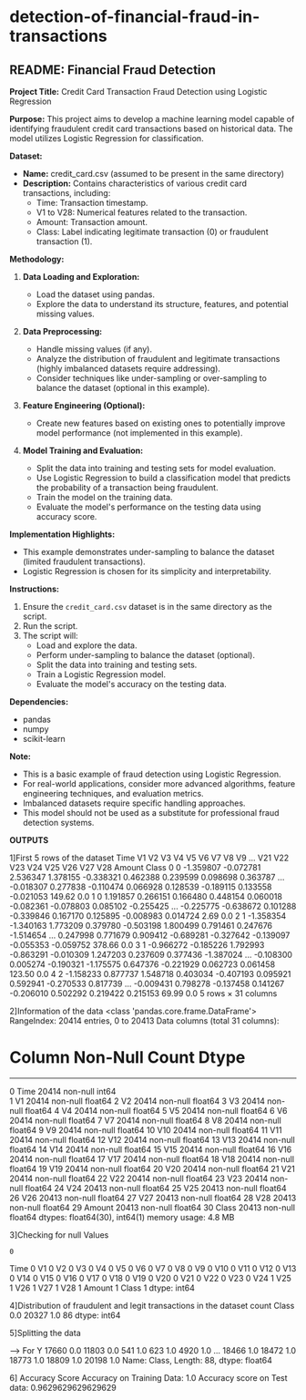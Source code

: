 # detection-of-financial-fraud-in-transactions

## **README: Financial Fraud Detection**

**Project Title:** Credit Card Transaction Fraud Detection using Logistic Regression

**Purpose:**
This project aims to develop a machine learning model capable of identifying fraudulent credit card transactions based on historical data. The model utilizes Logistic Regression for classification.

**Dataset:**
* **Name:** credit_card.csv (assumed to be present in the same directory)
* **Description:** Contains characteristics of various credit card transactions, including:
    - Time: Transaction timestamp.
    - V1 to V28: Numerical features related to the transaction.
    - Amount: Transaction amount.
    - Class: Label indicating legitimate transaction (0) or fraudulent transaction (1).

**Methodology:**

1. **Data Loading and Exploration:**
   - Load the dataset using pandas.
   - Explore the data to understand its structure, features, and potential missing values.

2. **Data Preprocessing:**
   - Handle missing values (if any).
   - Analyze the distribution of fraudulent and legitimate transactions (highly imbalanced datasets require addressing).
   - Consider techniques like under-sampling or over-sampling to balance the dataset (optional in this example).

3. **Feature Engineering (Optional):**
   - Create new features based on existing ones to potentially improve model performance (not implemented in this example).

4. **Model Training and Evaluation:**
   - Split the data into training and testing sets for model evaluation.
   - Use Logistic Regression to build a classification model that predicts the probability of a transaction being fraudulent.
   - Train the model on the training data.
   - Evaluate the model's performance on the testing data using accuracy score.

**Implementation Highlights:**

- This example demonstrates under-sampling to balance the dataset (limited fraudulent transactions).
- Logistic Regression is chosen for its simplicity and interpretability. 

**Instructions:**

1. Ensure the `credit_card.csv` dataset is in the same directory as the script.
2. Run the script.
3. The script will:
    - Load and explore the data.
    - Perform under-sampling to balance the dataset (optional).
    - Split the data into training and testing sets.
    - Train a Logistic Regression model.
    - Evaluate the model's accuracy on the testing data.

**Dependencies:**

* pandas
* numpy
* scikit-learn

**Note:**

- This is a basic example of fraud detection using Logistic Regression.
- For real-world applications, consider more advanced algorithms, feature engineering techniques, and evaluation metrics.
- Imbalanced datasets require specific handling approaches.
- This model should not be used as a substitute for professional fraud detection systems.

**OUTPUTS**

1]First 5 rows of the dataset
Time	V1	V2	V3	V4	V5	V6	V7	V8	V9	...	V21	V22	V23	V24	V25	V26	V27	V28	Amount	Class
0	0	-1.359807	-0.072781	2.536347	1.378155	-0.338321	0.462388	0.239599	0.098698	0.363787	...	-0.018307	0.277838	-0.110474	0.066928	0.128539	-0.189115	0.133558	-0.021053	149.62	0.0
1	0	1.191857	0.266151	0.166480	0.448154	0.060018	-0.082361	-0.078803	0.085102	-0.255425	...	-0.225775	-0.638672	0.101288	-0.339846	0.167170	0.125895	-0.008983	0.014724	2.69	0.0
2	1	-1.358354	-1.340163	1.773209	0.379780	-0.503198	1.800499	0.791461	0.247676	-1.514654	...	0.247998	0.771679	0.909412	-0.689281	-0.327642	-0.139097	-0.055353	-0.059752	378.66	0.0
3	1	-0.966272	-0.185226	1.792993	-0.863291	-0.010309	1.247203	0.237609	0.377436	-1.387024	...	-0.108300	0.005274	-0.190321	-1.175575	0.647376	-0.221929	0.062723	0.061458	123.50	0.0
4	2	-1.158233	0.877737	1.548718	0.403034	-0.407193	0.095921	0.592941	-0.270533	0.817739	...	-0.009431	0.798278	-0.137458	0.141267	-0.206010	0.502292	0.219422	0.215153	69.99	0.0
5 rows × 31 columns

2]Information of the data
<class 'pandas.core.frame.DataFrame'>
RangeIndex: 20414 entries, 0 to 20413
Data columns (total 31 columns):
 #   Column  Non-Null Count  Dtype  
---  ------  --------------  -----  
 0   Time    20414 non-null  int64  
 1   V1      20414 non-null  float64
 2   V2      20414 non-null  float64
 3   V3      20414 non-null  float64
 4   V4      20414 non-null  float64
 5   V5      20414 non-null  float64
 6   V6      20414 non-null  float64
 7   V7      20414 non-null  float64
 8   V8      20414 non-null  float64
 9   V9      20414 non-null  float64
 10  V10     20414 non-null  float64
 11  V11     20414 non-null  float64
 12  V12     20414 non-null  float64
 13  V13     20414 non-null  float64
 14  V14     20414 non-null  float64
 15  V15     20414 non-null  float64
 16  V16     20414 non-null  float64
 17  V17     20414 non-null  float64
 18  V18     20414 non-null  float64
 19  V19     20414 non-null  float64
 20  V20     20414 non-null  float64
 21  V21     20414 non-null  float64
 22  V22     20414 non-null  float64
 23  V23     20414 non-null  float64
 24  V24     20413 non-null  float64
 25  V25     20413 non-null  float64
 26  V26     20413 non-null  float64
 27  V27     20413 non-null  float64
 28  V28     20413 non-null  float64
 29  Amount  20413 non-null  float64
 30  Class   20413 non-null  float64
dtypes: float64(30), int64(1)
memory usage: 4.8 MB

3]Checking for null Values

	0
Time	0
V1	0
V2	0
V3	0
V4	0
V5	0
V6	0
V7	0
V8	0
V9	0
V10	0
V11	0
V12	0
V13	0
V14	0
V15	0
V16	0
V17	0
V18	0
V19	0
V20	0
V21	0
V22	0
V23	0
V24	1
V25	1
V26	1
V27	1
V28	1
Amount	1
Class	1
dtype: int64

4]Distribution of fraudulent and legit transactions in the dataset
count
Class	
0.0	20327
1.0	86
dtype: int64

5]Splitting the data

--> For Y
17660    0.0
11803    0.0
541      1.0
623      1.0
4920     1.0
        ... 
18466    1.0
18472    1.0
18773    1.0
18809    1.0
20198    1.0
Name: Class, Length: 88, dtype: float64

6] Accuracy Score
Accuracy on Training Data: 1.0
Accuracy score on Test data: 0.9629629629629629

